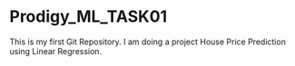# Prodigy_ML_TASK01
This is my first Git Repository.
I am doing a project House Price Prediction using Linear Regression.
